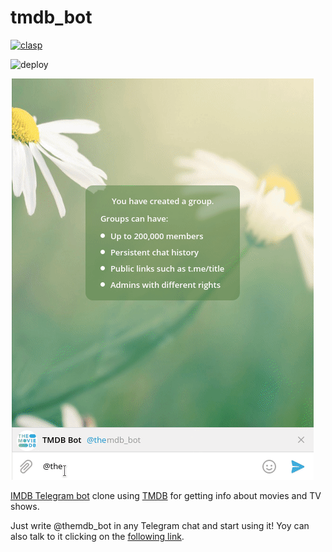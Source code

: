 # tmdb_bot

[![clasp](https://img.shields.io/badge/built%20with-clasp-4285f4.svg)](https://github.com/google/clasp)

![deploy](https://github.com/manglaneso/tmdb_bot/workflows/deploy/badge.svg?branch=main)

![themdb_bot demo gif](images/themdb_bot_demo.gif)

[IMDB Telegram bot](https://t.me/imdb) clone using [TMDB](https://themoviedb.org) for getting info about movies and TV shows.

Just write @themdb_bot in any Telegram chat and start using it! Yoy can also talk to it clicking on the [following link](https://t.me/themdb_bot).
